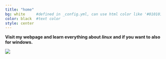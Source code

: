 ```yaml
---
title: "home"
bg: white     #defined in _config.yml, can use html color like '#010101'
color: black  #text color
style: center
---
```



**Visit my webpage and learn everything about *linux* and if you want to also for windows.** 

<img src="https://www.google.ie/url?sa=i&rct=j&q=&esrc=s&source=images&cd=&cad=rja&uact=8&ved=0CAcQjRw&url=http%3A%2F%2Fwww.linuxdeli.com%2FTux-Penguin-Aluminium-Case-Badges&ei=4VqkVOr9H4GwUvbvgPAK&bvm=bv.82001339,d.d24&psig=AFQjCNGRwr2ZeFOMPjqnPzuZPyOuea84yA&ust=1420143708605449">
